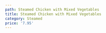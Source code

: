 ```yaml
---
path: Steamed Chicken with Mixed Vegetables
title: Steamed Chicken with Mixed Vegetables
category: Steamed
price: '7.95'
---
```


